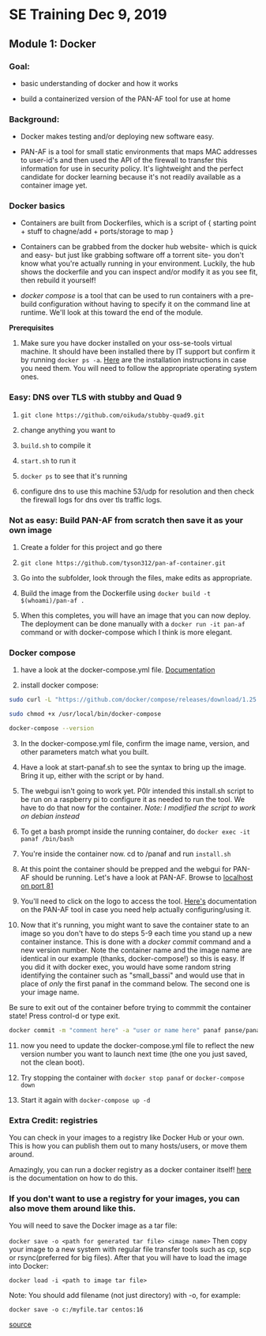 # SE Training Dec 9, 2019

## Module 1: Docker

### Goal: 
* basic understanding of docker and how it works

* build a containerized version of the PAN-AF tool for use at home

### Background:
* Docker makes testing and/or deploying new software easy.

* PAN-AF is a tool for small static environments that maps MAC addresses to user-id's and then used the API of the firewall to transfer this information for use in security policy. It's lightweight and the perfect candidate for docker learning because it's not readily available as a container image yet.

### Docker basics
* Containers are built from Dockerfiles, which is a script of { starting point + stuff to chagne/add + ports/storage to map }

* Containers can be grabbed from the docker hub website- which is quick and easy- but just like grabbing software off a torrent site- you don't know what you're actually running in your environment. Luckily, the hub shows the dockerfile and you can inspect and/or modify it as you see fit, then rebuild it yourself!

* _docker compose_ is a tool that can be used to run containers with a pre-build configuration without having to specify it on the command line at runtime. We'll look at this toward the end of the module.


**Prerequisites**

1. Make sure you have docker installed on your oss-se-tools virtual machine. It should have been installed there by IT support but confirm it by running `docker ps -a`. [Here](https://docs.docker.com/v17.09/engine/installation/) are the installation instructions in case you need them. You will need to follow the appropriate operating system ones.


### Easy: DNS over TLS with stubby and Quad 9

1. `git clone https://github.com/oikuda/stubby-quad9.git`

2. change anything you want to

3. `build.sh` to compile it

4. `start.sh` to run it

5. `docker ps` to see that it's running

6. configure dns to use this machine 53/udp for resolution and then check the firewall logs for dns over tls traffic logs.


### Not as easy: Build PAN-AF from scratch then save it as your own image

1. Create a folder for this project and go there

2. `git clone https://github.com/tyson312/pan-af-container.git`

3. Go into the subfolder, look through the files, make edits as appropriate.

5. Build the image from the Dockerfile using `docker build -t $(whoami)/pan-af .`

6. When this completes, you will have an image that you can now deploy. The deployment can be done manually with a `docker run -it pan-af` command or with docker-compose which I think is more elegant.


### Docker compose

1. have a look at the docker-compose.yml file. [Documentation](https://docs.docker.com/compose/)

2. install docker compose:
``` bash
sudo curl -L "https://github.com/docker/compose/releases/download/1.25.0/docker-compose-$(uname -s)-$(uname -m)" -o /usr/local/bin/docker-compose

sudo chmod +x /usr/local/bin/docker-compose

docker-compose --version
```

3. In the docker-compose.yml file, confirm the image name, version, and other parameters match what you built.

4. Have a look at start-panaf.sh to see the syntax to bring up the image. Bring it up, either with the script or by hand.

5. The webgui isn't going to work yet. P0lr intended this install.sh script to be run on a raspberry pi to configure it as needed to run the tool. We have to do that now for the container. _Note: I modified the script to work on debian instead_

6. To get a bash prompt inside the running container, do `docker exec -it panaf /bin/bash` 

7. You're inside the container now. cd to /panaf and run `install.sh`

8. At this point the container should be prepped and the webgui for PAN-AF should be running.  Let's have a look at PAN-AF. Browse to [localhost on port 81](http://localhost:81)

9. You'll need to click on the logo to access the tool. [Here's](https://github.com/p0lr/PAN-AF) documentation on the PAN-AF tool in case you need help actually configuring/using it.

10. Now that it's running, you might want to save the container state to an image so you don't have to do steps 5-9 each time you stand up a new container instance. This is done with a _docker commit_ command and a new version number. Note the container name and the image name are identical in our example (thanks, docker-compose!) so this is easy. If you did it with docker exec, you would have some random string identifying the container such as "small_bassi" and would use that in place of *only* the first panaf in the command below. The second one is your image name.

Be sure to exit out of the container before trying to commmit the container state! Press control-d or type exit.

``` bash
docker commit -m "comment here" -a "user or name here" panaf panse/panaf:v2
```

11. now you need to update the docker-compose.yml file to reflect the new version number you want to launch next time (the one you just saved, not the clean boot).

12. Try stopping the container with `docker stop panaf` or `docker-compose down`

13. Start it again with `docker-compose up -d`

### Extra Credit: registries

You can check in your images to a registry like Docker Hub or your own. This is how you can publish them out to many hosts/users, or move them around.

Amazingly, you can run a docker registry as a docker container itself! [here](https://docs.docker.com/registry/deploying/) is the documentation on how to do this.

### If you don't want to use a registry for your images, you can also move them around like this.

You will need to save the Docker image as a tar file:

`docker save -o <path for generated tar file> <image name>`
Then copy your image to a new system with regular file transfer tools such as cp, scp or rsync(preferred for big files). After that you will have to load the image into Docker:

`docker load -i <path to image tar file>`

Note: You should add filename (not just directory) with -o, for example:

`docker save -o c:/myfile.tar centos:16`

[source](https://stackoverflow.com/questions/23935141/how-to-copy-docker-images-from-one-host-to-another-without-using-a-repository)
